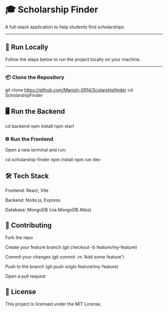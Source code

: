 # 🎓 Scholarship Finder

A full-stack application to help students find scholarships.

---

## 🚀 Run Locally

Follow the steps below to run the project locally on your machine.

---

### 📦 Clone the Repository

git clone https://github.com/Manish-0914/Scolarshipfinder
cd ScholarshipFinder


##  🖥️ Run the Backend

cd backend
npm install
npm start

###  🌐 Run the Frontend
Open a new terminal and run:

cd scholarship-finder
npm install
npm run dev


## 🛠️ Tech Stack
Frontend: React, Vite

Backend: Node.js, Express

Database: MongoDB (via MongoDB Atlas)

##  🤝 Contributing

Fork the repo

Create your feature branch (git checkout -b feature/my-feature)

Commit your changes (git commit -m 'Add some feature')

Push to the branch (git push origin feature/my-feature)

Open a pull request

##  📄 License

This project is licensed under the MIT License.







